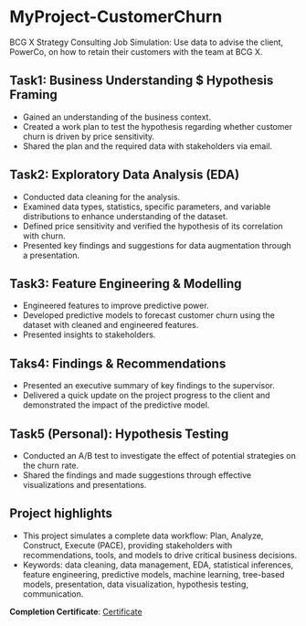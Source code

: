 # MyProject-CustomerChurn
BCG X Strategy Consulting Job Simulation: Use data to advise the client, PowerCo, on how to retain their customers with the team at BCG X.


## Task1: Business Understanding $ Hypothesis Framing
- Gained an understanding of the business context.
- Created a work plan to test the hypothesis regarding whether customer churn is driven by price sensitivity.
- Shared the plan and the required data with stakeholders via email.

## Task2: Exploratory Data Analysis (EDA)
- Conducted data cleaning for the analysis.
- Examined data types, statistics, specific parameters, and variable distributions to enhance understanding of the dataset.
- Defined price sensitivity and verified the hypothesis of its correlation with churn.
- Presented key findings and suggestions for data augmentation through a presentation.

## Task3: Feature Engineering & Modelling
- Engineered features to improve predictive power.
- Developed predictive models to forecast customer churn using the dataset with cleaned and engineered features.
- Presented insights to stakeholders.

## Taks4: Findings & Recommendations
- Presented an executive summary of key findings to the supervisor.
- Delivered a quick update on the project progress to the client and demonstrated the impact of the predictive model.

## Task5 (Personal): Hypothesis Testing
- Conducted an A/B test to investigate the effect of potential strategies on the churn rate.
- Shared the findings and made suggestions through effective visualizations and presentations.

## Project highlights
- This project simulates a complete data workflow: Plan, Analyze, Construct, Execute (PACE), providing stakeholders with recommendations, tools, and models to drive critical business decisions.
- Keywords: data cleaning, data management, EDA, statistical inferences, feature engineering, predictive models, machine learning, tree-based models, presentation, data visualization, hypothesis testing, communication.

**Completion Certificate**: [Certificate](https://forage-uploads-prod.s3.amazonaws.com/completion-certificates/BCG%20/Tcz8gTtprzAS4xSoK_BCG_2oE8tiMYY4fLgJLRd_1698129992953_completion_certificate.pdf)




